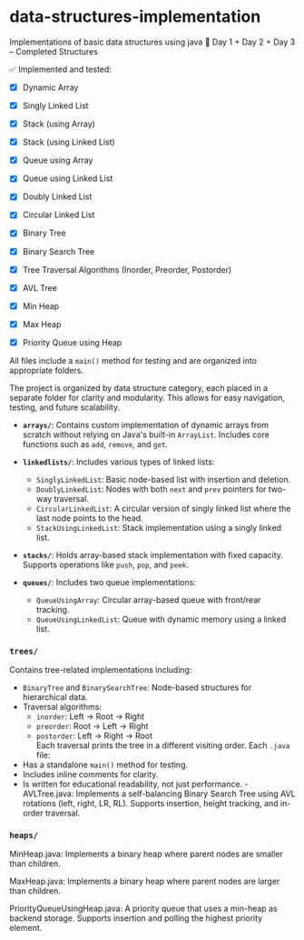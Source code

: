 # data-structures-implementation
Implementations of basic data structures using java
📅 Day 1 + Day 2 + Day 3  – Completed Structures

✅ Implemented and tested:

- [x] Dynamic Array  
- [x] Singly Linked List  
- [x] Stack (using Array)  
- [x] Stack (using Linked List)  
- [x] Queue using Array  
- [x] Queue using Linked List  
- [x] Doubly Linked List  
- [x] Circular Linked List
- [x] Binary Tree  
- [x] Binary Search Tree  
- [x] Tree Traversal Algorithms (Inorder, Preorder, Postorder)
- [x] AVL Tree
- [x] Min Heap
- [x] Max Heap
- [x] Priority Queue using Heap


All files include a `main()` method for testing and are organized into appropriate folders.



The project is organized by data structure category, each placed in a separate folder for clarity and modularity. This allows for easy navigation, testing, and future scalability.

- **`arrays/`**: Contains custom implementation of dynamic arrays from scratch without relying on Java's built-in `ArrayList`. Includes core functions such as `add`, `remove`, and `get`.

- **`linkedlists/`**: Includes various types of linked lists:
  - `SinglyLinkedList`: Basic node-based list with insertion and deletion.
  - `DoublyLinkedList`: Nodes with both `next` and `prev` pointers for two-way traversal.
  - `CircularLinkedList`: A circular version of singly linked list where the last node points to the head.
  - `StackUsingLinkedList`: Stack implementation using a singly linked list.

- **`stacks/`**: Holds array-based stack implementation with fixed capacity. Supports operations like `push`, `pop`, and `peek`.

- **`queues/`**: Includes two queue implementations:
  - `QueueUsingArray`: Circular array-based queue with front/rear tracking.
  - `QueueUsingLinkedList`: Queue with dynamic memory using a linked list.

### **`trees/`**
Contains tree-related implementations including:
- `BinaryTree` and `BinarySearchTree`: Node-based structures for hierarchical data.
- Traversal algorithms:
  - `inorder`: Left → Root → Right  
  - `preorder`: Root → Left → Right  
  - `postorder`: Left → Right → Root  
Each traversal prints the tree in a different visiting order.
Each `.java` file:
- Has a standalone `main()` method for testing.
- Includes inline comments for clarity.
- Is written for educational readability, not just performance.
-AVLTree.java: Implements a self-balancing Binary Search Tree using AVL rotations (left, right, LR, RL). Supports insertion, height tracking, and in-order traversal.

### **`heaps/`**
MinHeap.java: Implements a binary heap where parent nodes are smaller than children.

MaxHeap.java: Implements a binary heap where parent nodes are larger than children.

PriorityQueueUsingHeap.java: A priority queue that uses a min-heap as backend storage. Supports insertion and polling the highest priority element.

